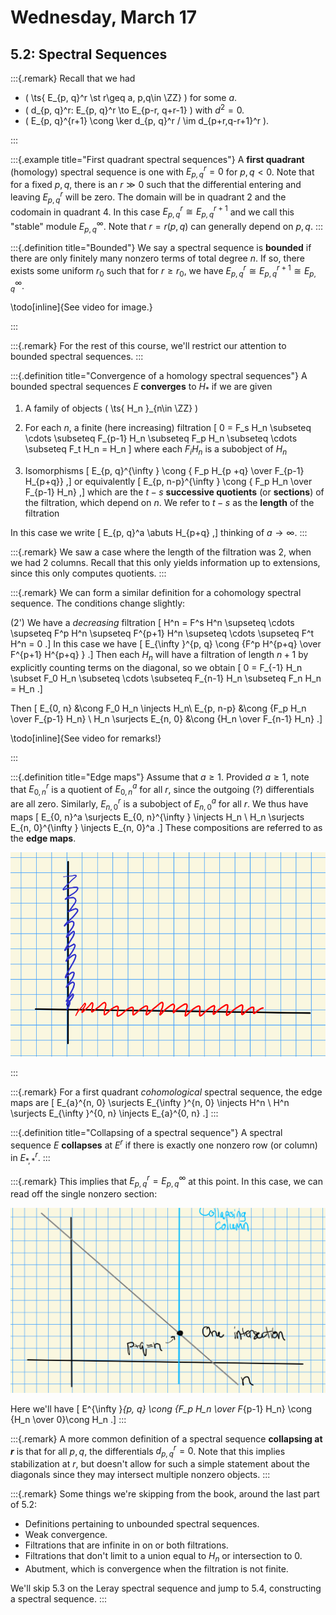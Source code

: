 # Wednesday, March 17

## 5.2: Spectral Sequences


:::{.remark}
Recall that we had 

- \( \ts{ E_{p, q}^r  \st r\geq a, p,q\in \ZZ} \) for some $a$.
- \( d_{p, q}^r: E_{p, q}^r \to E_{p-r, q+r-1} \) with $d^2=0$.
- \( E_{p, q}^{r+1} \cong \ker d_{p, q}^r / \im d_{p+r,q-r+1}^r \).

:::

:::{.example title="First quadrant spectral sequences"}
A **first quadrant** (homology) spectral sequence is one with $E_{p, q}^r = 0$ for $p, q<0$.
Note that for a fixed $p, q$, there is an $r \gg 0$ such that the differential entering and leaving $E_{p, q}^r$ will be zero.
The domain will be in quadrant 2 and the codomain in quadrant 4.
In this case $E_{p, q}^r \cong E_{p, q}^{r+1}$ and we call this "stable" module $E_{p, q}^{\infty }$.
Note that $r=r(p, q)$ can generally depend on $p, q$.
:::

:::{.definition title="Bounded"}
We say a spectral sequence is **bounded** if there are only finitely many nonzero terms of total degree $n$.
If so, there exists some uniform $r_0$ such that for $r\geq r_0$, we have $E^{r}_{p, q} \cong E_{p, q}^{r+1} \cong E_{p, q}^{\infty }$.

\todo[inline]{See video for image.}

:::


:::{.remark}
For the rest of this course, we'll restrict our attention to bounded spectral sequences.
:::


:::{.definition title="Convergence of a homology spectral sequences"}
A bounded spectral sequences $E$ **converges** to $H_*$ if we are given

1. A family of objects \( \ts{ H_n }_{n\in \ZZ} \) 

2. For each $n$, a finite (here increasing) filtration
\[
0 = F_s H_n \subseteq \cdots \subseteq F_{p-1} H_n \subseteq F_p H_n \subseteq \cdots \subseteq F_t H_n = H_n
\]
where each $F_i H_n$ is a subobject of $H_n$

3. Isomorphisms 
\[
E_{p, q}^{\infty } \cong { F_p H_{p +q} \over F_{p-1} H_{p+q}}
,\] 
or equivalently 
\[
E_{p, n-p}^{\infty } \cong { F_p H_n \over F_{p-1} H_n}
,\] 
which are the $t-s$ **successive quotients** (or **sections**) of the filtration, which depend on $n$.
  We refer to $t-s$ as the **length** of the filtration

In this case we write
\[
E_{p, q}^a \abuts H_{p+q}
,\]
thinking of $a\to \infty$.
:::


:::{.remark}
We saw a case where the length of the filtration was 2, when we had $2$ columns.
Recall that this only yields information up to extensions, since this only computes quotients.
:::



:::{.remark}
We can form a similar definition for a cohomology spectral sequence.
The conditions change slightly:

(2') We have a *decreasing* filtration
\[
H^n = F^s H^n \supseteq \cdots \supseteq F^p H^n \supseteq F^{p+1} H^n \supseteq \cdots \supseteq F^t H^n = 0
.\]
In this case we have 
\[
E_{\infty }^{p, q} \cong {F^p H^{p+q} \over F^{p+1} H^{p+q} }
.\]
Then each $H_n$ will have a filtration of length $n+1$ by explicitly counting terms on the diagonal, so we obtain
\[
0 = F_{-1} H_n \subset F_0 H_n \subseteq \cdots \subseteq F_{n-1} H_n \subseteq F_n H_n = H_n
.\]

Then 
\[
E_{0, n} &\cong F_0 H_n \injects H_n\\
E_{p, n-p} &\cong {F_p H_n \over F_{p-1} H_n} \\
H_n \surjects E_{n, 0} &\cong {H_n \over F_{n-1} H_n} 
.\]

\todo[inline]{See video for remarks!}

:::


:::{.definition title="Edge maps"}
Assume that $a\geq 1$.
Provided $a\geq 1$, note that $E_{0, n}^r$ is a quotient of $E_{0, n}^a$ for all $r$, since the outgoing (?) differentials are all zero.
Similarly, $E_{n, 0}^r$ is a subobject of $E_{n, 0}^a$ for all $r$.
We thus have maps
\[
E_{0, n}^a \surjects E_{0, n}^{\infty } \injects H_n \\
H_n \surjects E_{n, 0}^{\infty } \injects E_{n, 0}^a
.\]
These compositions are referred to as the **edge maps**.

![Edges of a spectral sequence](figures/EdgeMaps.png)

:::


:::{.remark}
For a first quadrant *cohomological* spectral sequence, the edge maps are 
\[
E_{a}^{n, 0} \surjects E_{\infty }^{n, 0} \injects H^n \\
H^n \surjects E_{\infty }^{0, n} \injects E_{a}^{0, n}
.\]
:::


:::{.definition title="Collapsing of a spectral sequence"}
A spectral sequence $E$ **collapses** at $E^r$ if there is exactly one nonzero row (or column) in $E_{*, *}^r$.
:::


:::{.remark}
This implies that $E_{p, q}^r = E_{p, q}^{\infty }$ at this point.
In this case, we can read off the single nonzero section:

![image_2021-03-17-09-55-34](figures/image_2021-03-17-09-55-34.png)

Here we'll have 
\[
E^{\infty }_{p, q} \cong {F_p H_n \over F_{p-1} H_n} \cong {H_n \over 0}\cong H_n
.\]
:::


:::{.remark}
A more common definition of a spectral sequence **collapsing at $r$** is that for all $p, q$, the differentials $d_{p, q}^r = 0$.
Note that this implies stabilization at $r$, but doesn't allow for such a simple statement about the diagonals since they may intersect multiple nonzero objects.
:::

:::{.remark}
Some things we're skipping from the book, around the last part of 5.2:

- Definitions pertaining to unbounded spectral sequences.
- Weak convergence.
- Filtrations that are infinite in on or both filtrations.
- Filtrations that don't limit to a union equal to $H_n$ or intersection to 0.
- Abutment, which is convergence when the filtration is not finite.

We'll skip 5.3 on the Leray spectral sequence and jump to 5.4, constructing a spectral sequence.
:::







